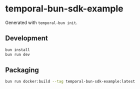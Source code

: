 # temporal-bun-sdk-example

Generated with `temporal-bun init`.

## Development

```bash
bun install
bun run dev
```

## Packaging

```bash
bun run docker:build --tag temporal-bun-sdk-example:latest
```
